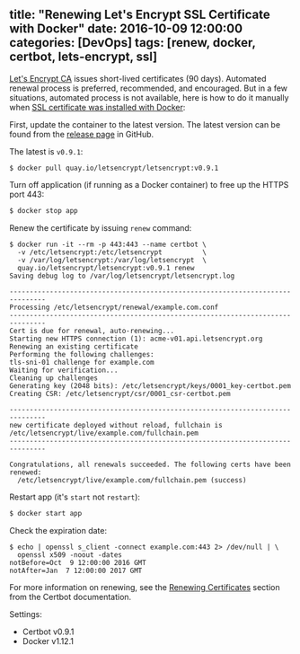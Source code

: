 title: "Renewing Let's Encrypt SSL Certificate with Docker"
date: 2016-10-09 12:00:00
categories: [DevOps]
tags: [renew, docker, certbot, lets-encrypt, ssl]
---

[Let's Encrypt CA] issues short-lived certificates (90 days). Automated renewal process is preferred, recommended, and encouraged. But in a few situations, automated process is not available, here is how to do it manually when [SSL certificate was installed with Docker][install]:

First, update the container to the latest version. The latest version can be found from the [release page] in GitHub.

The latest is `v0.9.1`:

```plain
$ docker pull quay.io/letsencrypt/letsencrypt:v0.9.1
```

Turn off application (if running as a Docker container) to free up the HTTPS port 443:

```sh
$ docker stop app
```

Renew the certificate by issuing `renew` command:

```plain
$ docker run -it --rm -p 443:443 --name certbot \
  -v /etc/letsencrypt:/etc/letsencrypt          \
  -v /var/log/letsencrypt:/var/log/letsencrypt  \
  quay.io/letsencrypt/letsencrypt:v0.9.1 renew
Saving debug log to /var/log/letsencrypt/letsencrypt.log

-------------------------------------------------------------------------------
Processing /etc/letsencrypt/renewal/example.com.conf
-------------------------------------------------------------------------------
Cert is due for renewal, auto-renewing...
Starting new HTTPS connection (1): acme-v01.api.letsencrypt.org
Renewing an existing certificate
Performing the following challenges:
tls-sni-01 challenge for example.com
Waiting for verification...
Cleaning up challenges
Generating key (2048 bits): /etc/letsencrypt/keys/0001_key-certbot.pem
Creating CSR: /etc/letsencrypt/csr/0001_csr-certbot.pem

-------------------------------------------------------------------------------
new certificate deployed without reload, fullchain is
/etc/letsencrypt/live/example.com/fullchain.pem
-------------------------------------------------------------------------------

Congratulations, all renewals succeeded. The following certs have been renewed:
  /etc/letsencrypt/live/example.com/fullchain.pem (success)
```

Restart app (it's `start` not `restart`):

```sh
$ docker start app
```

Check the expiration date:

```plain
$ echo | openssl s_client -connect example.com:443 2> /dev/null | \
  openssl x509 -noout -dates
notBefore=Oct  9 12:00:00 2016 GMT
notAfter=Jan  7 12:00:00 2017 GMT
```

For more information on renewing, see the [Renewing Certificates] section from the Certbot documentation.

Settings:

- Certbot v0.9.1
- Docker v1.12.1


[install]: https://realguess.net/2016/10/09/getting-let-s-encrypt-ssl-certificate-with-docker/
[Let's Encrypt CA]: https://letsencrypt.org/
[release page]: https://github.com/certbot/certbot/releases
[Renewing Certificates]: https://certbot.eff.org/docs/using.html#renewing-certificates

